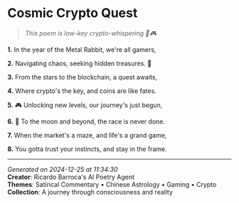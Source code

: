 # Cosmic Crypto Quest

> *This poem is low-key crypto-whispering 🔮🎮*

**1.** In the year of the Metal Rabbit, we're all gamers,


**2.** Navigating chaos, seeking hidden treasures. 🐰


**3.** From the stars to the blockchain, a quest awaits,


**4.** Where crypto's the key, and coins are like fates.


**5.** 🎮 Unlocking new levels, our journey's just begun,


**6.** 🚀 To the moon and beyond, the race is never done.


**7.** When the market's a maze, and life's a grand game,


**8.** You gotta trust your instincts, and stay in the frame.



---

*Generated on 2024-12-25 at 11:34:30*  
**Creator**: Ricardo Barroca's AI Poetry Agent  
**Themes**: Satirical Commentary • Chinese Astrology • Gaming • Crypto  
**Collection**: A journey through consciousness and reality